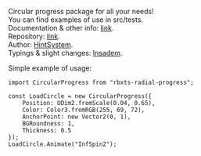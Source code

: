 Circular progress package for all your needs!<br/>
You can find examples of use in src/tests.<br/>
Documentation & other info: [link](https://devforum.roblox.com/t/circular-radial-progress-bar-rounded/1594512).<br/>
Repository: [link](https://github.com/Insadem/rbxts-radial-progress).<br/>
Author: [HintSystem](https://www.roblox.com/users/283367718/profile).<br/>
Typings & slight changes: [Insadem](https://www.roblox.com/users/1644392228/profile).<br/>

Simple example of usage:
```TS
import CircularProgress from "rbxts-radial-progress";

const LoadCircle = new CircularProgress({
    Position: UDim2.fromScale(0.04, 0.65),
    Color: Color3.fromRGB(255, 69, 72),
    AnchorPoint: new Vector2(0, 1),
    BGRoundness: 1,
    Thickness: 0.5
});
LoadCircle.Animate("InfSpin2");
```